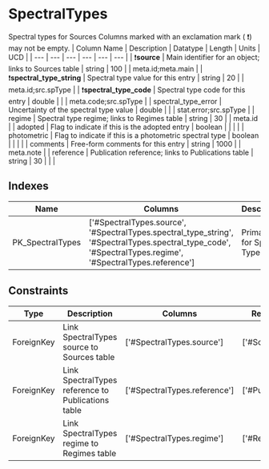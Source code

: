 # SpectralTypes
Spectral types for Sources
Columns marked with an exclamation mark ( :exclamation:) may not be empty.
| Column Name | Description | Datatype | Length | Units  | UCD |
| --- | --- | --- | --- | --- | --- |
| :exclamation:**source** | Main identifier for an object; links to Sources table | string | 100 |  | meta.id;meta.main  |
| :exclamation:**spectral_type_string** | Spectral type value for this entry | string | 20 |  | meta.id;src.spType  |
| :exclamation:**spectral_type_code** | Spectral type code for this entry | double |  |  | meta.code;src.spType  |
| spectral_type_error | Uncertainty of the spectral type value | double |  |  | stat.error;src.spType  |
| regime | Spectral type regime; links to Regimes table | string | 30 |  | meta.id  |
| adopted | Flag to indicate if this is the adopted entry | boolean |  |  |   |
| photometric | Flag to indicate if this is a photometric spectral type | boolean |  |  |   |
| comments | Free-form comments for this entry | string | 1000 |  | meta.note  |
| reference | Publication reference; links to Publications table | string | 30 |  |   |

## Indexes
| Name | Columns | Description |
| --- | --- | --- |
| PK_SpectralTypes | ['#SpectralTypes.source', '#SpectralTypes.spectral_type_string', '#SpectralTypes.spectral_type_code', '#SpectralTypes.regime', '#SpectralTypes.reference'] | Primary key for Spectral Types table |

## Constraints
| Type | Description | Columns | Referenced Columns |
| --- | --- | --- | --- |
| ForeignKey | Link SpectralTypes source to Sources table | ['#SpectralTypes.source'] | ['#Sources.source'] |
| ForeignKey | Link SpectralTypes reference to Publications table | ['#SpectralTypes.reference'] | ['#Publications.reference'] |
| ForeignKey | Link SpectralTypes regime to Regimes table | ['#SpectralTypes.regime'] | ['#Regimes.regime'] |

